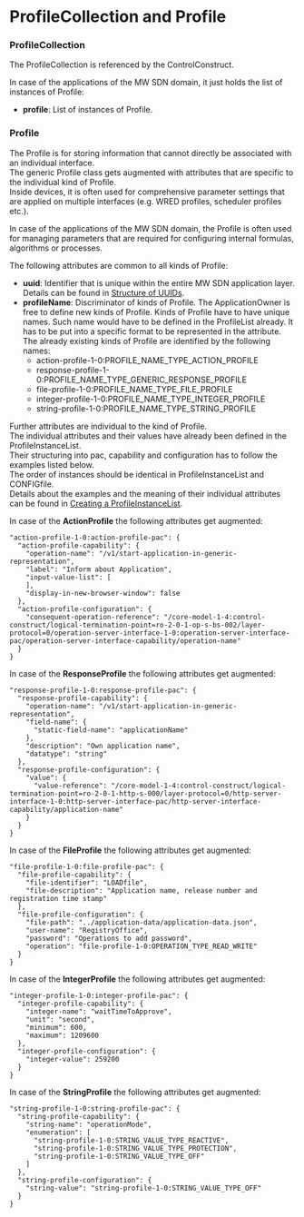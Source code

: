 # ProfileCollection and Profile


### ProfileCollection

The ProfileCollection is referenced by the ControlConstruct.

In case of the applications of the MW SDN domain, it just holds the list of instances of Profile:  
- **profile**: List of instances of Profile.


### Profile

The Profile is for storing information that cannot directly be associated with an individual interface.  
The generic Profile class gets augmented with attributes that are specific to the individual kind of Profile.  
Inside devices, it is often used for comprehensive parameter settings that are applied on multiple interfaces (e.g. WRED profiles, scheduler profiles etc.).  

In case of the applications of the MW SDN domain, the Profile is often used for managing parameters that are required for configuring internal formulas, algorithms or processes.  

The following attributes are common to all kinds of Profile:  
- **uuid**: Identifier that is unique within the entire MW SDN application layer. Details can be found in [Structure of UUIDs](../../Names/StructureOfUuids/StructureOfUuids.md).  
- **profileName**: Discriminator of kinds of Profile. The ApplicationOwner is free to define new kinds of Profile. Kinds of Profile have to have unique names. Such name would have to be defined in the ProfileList already. It has to be put into a specific format to be represented in the attribute. The already existing kinds of Profile are identified by the following names:  
  - action-profile-1-0:PROFILE_NAME_TYPE_ACTION_PROFILE
  - response-profile-1-0:PROFILE_NAME_TYPE_GENERIC_RESPONSE_PROFILE
  - file-profile-1-0:PROFILE_NAME_TYPE_FILE_PROFILE
  - integer-profile-1-0:PROFILE_NAME_TYPE_INTEGER_PROFILE
  - string-profile-1-0:PROFILE_NAME_TYPE_STRING_PROFILE

Further attributes are individual to the kind of Profile.  
The individual attributes and their values have already been defined in the ProfileInstanceList.  
Their structuring into pac, capability and configuration has to follow the examples listed below.  
The order of instances should be identical in ProfileInstanceList and CONFIGfile.  
Details about the examples and the meaning of their individual attributes can be found in [Creating a ProfileInstanceList](../../../SpecifyingApplications/CreatingProfileInstanceList/CreatingProfileInstanceList.md).  

In case of the **ActionProfile** the following attributes get augmented:
```
"action-profile-1-0:action-profile-pac": {
  "action-profile-capability": {
    "operation-name": "/v1/start-application-in-generic-representation",
    "label": "Inform about Application",
    "input-value-list": [
    ],
    "display-in-new-browser-window": false
  },
  "action-profile-configuration": {
    "consequent-operation-reference": "/core-model-1-4:control-construct/logical-termination-point=ro-2-0-1-op-s-bs-002/layer-protocol=0/operation-server-interface-1-0:operation-server-interface-pac/operation-server-interface-capability/operation-name"
  }
}
```

In case of the **ResponseProfile** the following attributes get augmented:
```
"response-profile-1-0:response-profile-pac": {
  "response-profile-capability": {
    "operation-name": "/v1/start-application-in-generic-representation",
    "field-name": {
      "static-field-name": "applicationName"
    },
    "description": "Own application name",
    "datatype": "string"
  },
  "response-profile-configuration": {
    "value": {
      "value-reference": "/core-model-1-4:control-construct/logical-termination-point=ro-2-0-1-http-s-000/layer-protocol=0/http-server-interface-1-0:http-server-interface-pac/http-server-interface-capability/application-name"
    }
  }
}
```

In case of the **FileProfile** the following attributes get augmented:
```
"file-profile-1-0:file-profile-pac": {
  "file-profile-capability": {
    "file-identifier": "LOADfile",
    "file-description": "Application name, release number and registration time stamp"
  },
  "file-profile-configuration": {
    "file-path": "../application-data/application-data.json",
    "user-name": "RegistryOffice",
    "password": "Operations to add password",
    "operation": "file-profile-1-0:OPERATION_TYPE_READ_WRITE"
  }
}
```

In case of the **IntegerProfile** the following attributes get augmented:
```
"integer-profile-1-0:integer-profile-pac": {
  "integer-profile-capability": {
    "integer-name": "waitTimeToApprove",
    "unit": "second",
    "minimum": 600,
    "maximum": 1209600
  },
  "integer-profile-configuration": {
    "integer-value": 259200
  }
}
```

In case of the **StringProfile** the following attributes get augmented:
```
"string-profile-1-0:string-profile-pac": {
  "string-profile-capability": {
    "string-name": "operationMode",
    "enumeration": [
      "string-profile-1-0:STRING_VALUE_TYPE_REACTIVE",
      "string-profile-1-0:STRING_VALUE_TYPE_PROTECTION",
      "string-profile-1-0:STRING_VALUE_TYPE_OFF"
    ]
  },
  "string-profile-configuration": {
    "string-value": "string-profile-1-0:STRING_VALUE_TYPE_OFF"
  }
}
```
